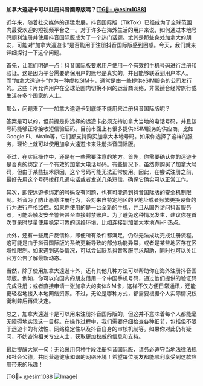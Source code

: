 **加拿大遠遊卡可以註冊抖音國際版嗎？[[TG💪+ @esim1088](https://t.me/s/esim1088)]**

近年来，随着社交媒体的迅猛发展，抖音国际版（TikTok）已经成为了全球范围内最受欢迎的短视频平台之一。对于许多在海外生活的用户来说，如何通过本地号码顺利注册并使用抖音国际版成为了一个热门话题。尤其是那些身处加拿大的朋友，可能对“加拿大遠遊卡”是否能用于注册抖音国际版感到困惑。今天，我们就来详细探讨一下这个问题。

首先，让我们明确一点：抖音国际版要求用户使用一个有效的手机号码进行注册和验证。这是因为平台需要确保用户的账号是真实的，并且能够联系到用户本人。而“加拿大遠遊卡”作为一种虚拟SIM卡，通常是由一些提供eSIM服务的公司发行的。这些卡片允许用户在全球范围内切换不同的运营商网络，非常适合经常旅行或生活在多个国家的人士。

那么，问题来了——加拿大遠遊卡到底能不能用来注册抖音国际版呢？

答案是可以的，但前提是你选择的远遊卡必须支持加拿大当地的电话号码，并且该号码能够正常接收短信验证码。目前市面上有很多提供eSIM服务的供应商，比如Google Fi、Airalo等，它们都支持购买加拿大本地号码。如果你选择了这样的服务，理论上就可以使用加拿大遠遊卡来注册抖音国际版。

不过，在实际操作中，还是有一些需要注意的地方。首先，你需要确认你的远遊卡是否真的绑定了一个有效的加拿大电话号码。有些情况下，虽然你购买了加拿大号码，但由于某些技术原因，这个号码可能无法正常使用。因此，在尝试注册之前，最好先用这个号码拨打几通电话或者发送几条短信，确保它确实可以正常工作。

其次，即使远遊卡绑定的号码没有问题，也有可能遇到抖音国际版的安全机制限制。抖音为了防止恶意注册行为，会对来自特定地区的IP地址或者频繁更换设备的行为进行严格监控。如果你使用的是一台全新的手机，并且从国外访问抖音服务器，可能会触发安全警告甚至直接封禁账户。为了避免这种情况发生，建议你在首次登录时尽量使用稳定可靠的网络环境，比如连接到加拿大本地Wi-Fi热点。

此外，还有一些用户反馈称，即便所有条件都满足，仍然无法成功完成注册流程。这可能是由于抖音国际版的系统更新导致的部分功能异常，或者是某些地区存在区域性限制。如果遇到这类情况，可以尝试联系抖音客服寻求帮助，同时也可以关注官方公告了解最新动态。

当然，除了使用加拿大遠遊卡外，还有其他几种方法可以帮助你在海外注册抖音国际版。例如，你可以向国内的朋友借用一个中国手机号码，通过他们提供的验证码完成注册；或者直接申请一张加拿大的实体SIM卡，这样不仅方便日常通讯，还能更轻松地接入本地网络资源。不过，无论是哪种方式，都需要根据个人实际情况权衡利弊后再做决定。

总之，加拿大遠遊卡是可以用来注册抖音国际版的，但这并不意味着每个人都能毫无障碍地实现这一目标。在操作过程中，我们需要仔细检查各种细节，包括但不限于远遊卡的有效性、网络稳定性以及抖音自身的审核机制等。如果你对此仍有疑问，不妨咨询相关专业人士，获取更加权威的信息和支持。

最后提醒大家一句：无论采用何种手段注册抖音国际版，请务必遵守当地法律法规和社会公德，共同营造健康和谐的网络环境！希望每位朋友都能顺利享受到这款应用带来的乐趣！

[[TG💪+ @esim1088](https://t.me/s/esim1088) ![Image](https://i.postimg.cc/4NQfJmqS/Snipaste-2025-05-13-00-14-12.png)]